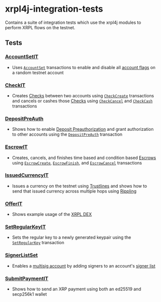 # xrpl4j-integration-tests
Contains a suite of integration tests which use the xrpl4j modules to perform XRPL flows on the testnet.

## Tests
### [AccountSetIT](xrpl4j-integration-tests/src/test/java/org/xrpl/xrpl4j/tests/AccountSetIT.java)
- Uses [`AccountSet`](xrpl4j-model/src/main/java/org/xrpl/xrpl4j/model/transactions/AccountSet.java) transactions to enable and disable all 
[account flags](https://xrpl.org/accountroot.html#accountroot-flags) on a random testnet account

### [CheckIT](xrpl4j-integration-tests/src/test/java/org/xrpl/xrpl4j/tests/CheckIT.java)
- Creates [Checks](https://xrpl.org/checks.html#checks) between two accounts using 
[`CheckCreate`](xrpl4j-model/src/main/java/org/xrpl/xrpl4j/model/transactions/CheckCreate.java) transactions 
and cancels or cashes those [Checks]() using [`CheckCancel`](xrpl4j-model/src/main/java/org/xrpl/xrpl4j/model/transactions/CheckCancel.java) and 
[`CheckCash`](xrpl4j-model/src/main/java/org/xrpl/xrpl4j/model/transactions/CheckCash.java) transactions

### [DepositPreAuth](xrpl4j-integration-tests/src/test/java/org/xrpl/xrpl4j/tests/DepositPreAuthIT.java)
- Shows how to enable [Deposit Preauthorization](https://xrpl.org/depositauth.html#deposit-authorization) and grant authorization to other accounts using the 
[`DepositPreAuth`](xrpl4j-model/src/main/java/org/xrpl/xrpl4j/model/transactions/DepositPreAuth.java) transaction

### [EscrowIT](xrpl4j-integration-tests/src/test/java/org/xrpl/xrpl4j/tests/EscrowIT.java)
- Creates, cancels, and finishes time based and condition based [Escrows](https://xrpl.org/escrow.html#escrow) using 
[`EscrowCreate`](xrpl4j-model/src/main/java/org/xrpl/xrpl4j/model/transactions/EscrowCreate.java), 
[`EscrowFinish`](xrpl4j-model/src/main/java/org/xrpl/xrpl4j/model/transactions/EscrowFinish.java), and 
[`EscrowCancel`](xrpl4j-model/src/main/java/org/xrpl/xrpl4j/model/transactions/EscrowCancel.java) transactions

### [IssuedCurrencyIT](xrpl4j-integration-tests/src/test/java/org/xrpl/xrpl4j/tests/IssuedCurrencyIT.java)
- Issues a currency on the testnet using [Trustlines](https://xrpl.org/trust-lines-and-issuing.html#trust-lines-and-issuing) and shows how to send 
that issued currency across multiple hops using [Rippling](https://xrpl.org/rippling.html)

### [OfferIT](xrpl4j-integration-tests/src/test/java/org/xrpl/xrpl4j/tests/OfferIT.java)
- Shows example usage of the [XRPL DEX](https://xrpl.org/decentralized-exchange.html)

### [SetRegularKeyIT](xrpl4j-integration-tests/src/test/java/org/xrpl/xrpl4j/tests/SetRegularKeyIT.java)
- Sets the regular key to a newly generated keypair using the [`SetRegularKey`](xrpl4j-model/src/main/java/org/xrpl/xrpl4j/model/transactions/SetRegularKey.java)
transaction

### [SignerListSet](xrpl4j-integration-tests/src/test/java/org/xrpl/xrpl4j/tests/SignerListSetIT.java)
- Enables a [multisig account](https://xrpl.org/multi-signing.html#multi-signing) by adding signers to an account's 
[signer list](https://xrpl.org/multi-signing.html#signer-lists)

### [SubmitPaymentIT](xrpl4j-integration-tests/src/test/java/org/xrpl/xrpl4j/tests/SubmitPaymentIT.java)
- Shows how to send an XRP payment using both an ed25519 and secp256k1 wallet
